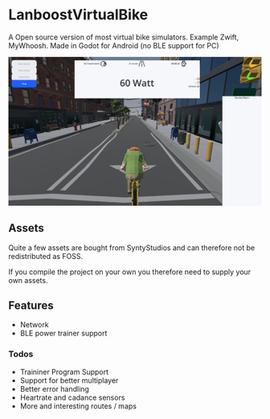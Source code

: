 # LanboostVirtualBike

A Open source version of most virtual bike simulators. Example Zwift, MyWhoosh. Made in Godot for Android (no BLE support for PC)

![Example Image](example.png "Example Image")

## Assets

Quite a few assets are bought from SyntyStudios and can therefore not be redistributed as FOSS.

If you compile the project on your own you therefore need to supply your own assets.

## Features

- Network
- BLE power trainer support

### Todos

- Traininer Program Support
- Support for better multiplayer
- Better error handling
- Heartrate and cadance sensors
- More and interesting routes / maps

